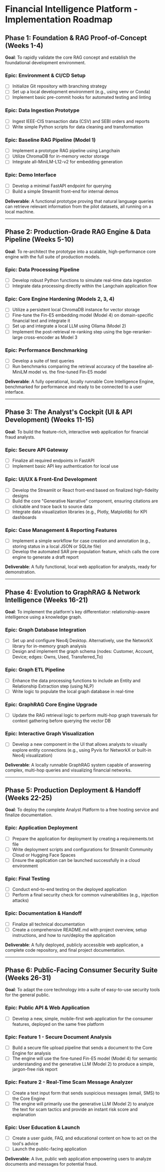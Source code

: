 # Financial Intelligence Platform - Implementation Roadmap

## Phase 1: Foundation & RAG Proof-of-Concept (Weeks 1-4)
**Goal**: To rapidly validate the core RAG concept and establish the foundational development environment.

### Epic: Environment & CI/CD Setup
- [ ] Initialize Git repository with branching strategy
- [ ] Set up a local development environment (e.g., using venv or Conda)
- [ ] Implement basic pre-commit hooks for automated testing and linting

### Epic: Data Ingestion Prototype
- [ ] Ingest IEEE-CIS transaction data (CSV) and SEBI orders and reports
- [ ] Write simple Python scripts for data cleaning and transformation

### Epic: Baseline RAG Pipeline (Model 1)
- [ ] Implement a prototype RAG pipeline using Langchain
- [ ] Utilize ChromaDB for in-memory vector storage
- [ ] Integrate all-MiniLM-L12-v2 for embedding generation

### Epic: Demo Interface
- [ ] Develop a minimal FastAPI endpoint for querying
- [ ] Build a simple Streamlit front-end for internal demos

**Deliverable**: A functional prototype proving that natural language queries can retrieve relevant information from the pilot datasets, all running on a local machine.

---

## Phase 2: Production-Grade RAG Engine & Data Pipeline (Weeks 5-10)
**Goal**: To re-architect the prototype into a scalable, high-performance core engine with the full suite of production models.

### Epic: Data Processing Pipeline
- [ ] Develop robust Python functions to simulate real-time data ingestion
- [ ] Integrate data processing directly within the Langchain application flow

### Epic: Core Engine Hardening (Models 2, 3, 4)
- [ ] Utilize a persistent local ChromaDB instance for vector storage
- [ ] Fine-tune the Fin-E5 embedding model (Model 4) on domain-specific financial text and integrate it
- [ ] Set up and integrate a local LLM using Ollama (Model 2)
- [ ] Implement the post-retrieval re-ranking step using the bge-reranker-large cross-encoder as Model 3

### Epic: Performance Benchmarking
- [ ] Develop a suite of test queries
- [ ] Run benchmarks comparing the retrieval accuracy of the baseline all-MiniLM model vs. the fine-tuned Fin-E5 model

**Deliverable**: A fully operational, locally runnable Core Intelligence Engine, benchmarked for performance and ready to be connected to a user interface.

---

## Phase 3: The Analyst's Cockpit (UI & API Development) (Weeks 11-15)
**Goal**: To build the feature-rich, interactive web application for financial fraud analysts.

### Epic: Secure API Gateway
- [ ] Finalize all required endpoints in FastAPI
- [ ] Implement basic API key authentication for local use

### Epic: UI/UX & Front-End Development
- [ ] Develop the Streamlit or React front-end based on finalized high-fidelity designs
- [ ] Build the core "Generative Narrative" component, ensuring citations are clickable and trace back to source data
- [ ] Integrate data visualization libraries (e.g., Plotly, Matplotlib) for KPI dashboards

### Epic: Case Management & Reporting Features
- [ ] Implement a simple workflow for case creation and annotation (e.g., storing status in a local JSON or SQLite file)
- [ ] Develop the automated SAR pre-population feature, which calls the core engine to generate a draft report

**Deliverable**: A fully functional, local web application for analysts, ready for demonstration.

---

## Phase 4: Evolution to GraphRAG & Network Intelligence (Weeks 16-21)
**Goal**: To implement the platform's key differentiator: relationship-aware intelligence using a knowledge graph.

### Epic: Graph Database Integration
- [ ] Set up and configure Neo4j Desktop. Alternatively, use the NetworkX library for in-memory graph analysis
- [ ] Design and implement the graph schema (nodes: Customer, Account, Device; edges: Owns, Used, Transferred_To)

### Epic: Graph ETL Pipeline
- [ ] Enhance the data processing functions to include an Entity and Relationship Extraction step (using NLP)
- [ ] Write logic to populate the local graph database in real-time

### Epic: GraphRAG Core Engine Upgrade
- [ ] Update the RAG retrieval logic to perform multi-hop graph traversals for context gathering before querying the vector DB

### Epic: Interactive Graph Visualization
- [ ] Develop a new component in the UI that allows analysts to visually explore entity connections (e.g., using Pyvis for NetworkX or built-in Neo4j visualization)

**Deliverable**: A locally runnable GraphRAG system capable of answering complex, multi-hop queries and visualizing financial networks.

---

## Phase 5: Production Deployment & Handoff (Weeks 22-25)
**Goal**: To deploy the complete Analyst Platform to a free hosting service and finalize documentation.

### Epic: Application Deployment
- [ ] Prepare the application for deployment by creating a requirements.txt file
- [ ] Write deployment scripts and configurations for Streamlit Community Cloud or Hugging Face Spaces
- [ ] Ensure the application can be launched successfully in a cloud environment

### Epic: Final Testing
- [ ] Conduct end-to-end testing on the deployed application
- [ ] Perform a final security check for common vulnerabilities (e.g., injection attacks)

### Epic: Documentation & Handoff
- [ ] Finalize all technical documentation
- [ ] Create a comprehensive README.md with project overview, setup instructions, and how to run/deploy the application

**Deliverable**: A fully deployed, publicly accessible web application, a complete code repository, and final project documentation.

---

## Phase 6: Public-Facing Consumer Security Suite (Weeks 26-31)
**Goal**: To adapt the core technology into a suite of easy-to-use security tools for the general public.

### Epic: Public API & Web Application
- [ ] Develop a new, simple, mobile-first web application for the consumer features, deployed on the same free platform

### Epic: Feature 1 - Secure Document Analysis
- [ ] Build a secure file upload pipeline that sends a document to the Core Engine for analysis
- [ ] The engine will use the fine-tuned Fin-E5 model (Model 4) for semantic understanding and the generative LLM (Model 2) to produce a simple, jargon-free risk report

### Epic: Feature 2 - Real-Time Scam Message Analyzer
- [ ] Create a text input form that sends suspicious messages (email, SMS) to the Core Engine
- [ ] The engine will primarily use the generative LLM (Model 2) to analyze the text for scam tactics and provide an instant risk score and explanation

### Epic: User Education & Launch
- [ ] Create a user guide, FAQ, and educational content on how to act on the tool's advice
- [ ] Launch the public-facing application

**Deliverable**: A live, public web application empowering users to analyze documents and messages for potential fraud.

